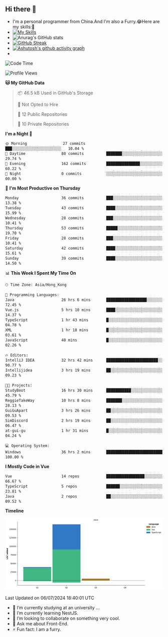## Hi there 👋
- I'm a personal programmer from China.And I'm also a Furry.😂Here are my skills:🤔
- [![My Skills](https://skillicons.dev/icons?i=js,html,css,vue,typescript,java,golang)](https://skillicons.dev)
- ![Anurag's GitHub stats](https://github-readme-stats.vercel.app/api?username=FluffyChi-Xing&count_private=true&show_icons=true&theme=radical)
- [![GitHub Streak](https://streak-stats.demolab.com/?user=FluffyChi-Xing)](https://git.io/streak-stats)
- [![Ashutosh's github activity graph](https://github-readme-activity-graph.vercel.app/graph?username=FluffyChi-Xing&theme=github-compact)](https://github.com/ashutosh00710/github-readme-activity-graph)
- <!--START_SECTION:waka-->
![Code Time](http://img.shields.io/badge/Code%20Time-75%20hrs%2027%20mins-blue)

![Profile Views](http://img.shields.io/badge/Profile%20Views-3-blue)

**🐱 My GitHub Data** 

> 📦 46.5 kB Used in GitHub's Storage 
 > 
> 🚫 Not Opted to Hire
 > 
> 📜 12 Public Repositories 
 > 
> 🔑 10 Private Repositories 
 > 
**I'm a Night 🦉** 

```text
🌞 Morning                27 commits          ███░░░░░░░░░░░░░░░░░░░░░░   10.04 % 
🌆 Daytime                80 commits          ███████░░░░░░░░░░░░░░░░░░   29.74 % 
🌃 Evening                162 commits         ███████████████░░░░░░░░░░   60.22 % 
🌙 Night                  0 commits           ░░░░░░░░░░░░░░░░░░░░░░░░░   00.00 % 
```
📅 **I'm Most Productive on Thursday** 

```text
Monday                   36 commits          ███░░░░░░░░░░░░░░░░░░░░░░   13.38 % 
Tuesday                  43 commits          ████░░░░░░░░░░░░░░░░░░░░░   15.99 % 
Wednesday                28 commits          ███░░░░░░░░░░░░░░░░░░░░░░   10.41 % 
Thursday                 53 commits          █████░░░░░░░░░░░░░░░░░░░░   19.70 % 
Friday                   28 commits          ███░░░░░░░░░░░░░░░░░░░░░░   10.41 % 
Saturday                 42 commits          ████░░░░░░░░░░░░░░░░░░░░░   15.61 % 
Sunday                   39 commits          ████░░░░░░░░░░░░░░░░░░░░░   14.50 % 
```


📊 **This Week I Spent My Time On** 

```text
🕑︎ Time Zone: Asia/Hong_Kong

💬 Programming Languages: 
Java                     26 hrs 6 mins       ██████████████████░░░░░░░   72.45 % 
Vue.js                   5 hrs 10 mins       ████░░░░░░░░░░░░░░░░░░░░░   14.37 % 
TypeScript               1 hr 43 mins        █░░░░░░░░░░░░░░░░░░░░░░░░   04.78 % 
XML                      1 hr 18 mins        █░░░░░░░░░░░░░░░░░░░░░░░░   03.61 % 
JavaScript               48 mins             █░░░░░░░░░░░░░░░░░░░░░░░░   02.26 % 

🔥 Editors: 
IntelliJ IDEA            32 hrs 42 mins      ███████████████████████░░   90.77 % 
Intellijidea             3 hrs 19 mins       ██░░░░░░░░░░░░░░░░░░░░░░░   09.23 % 

🐱‍💻 Projects: 
StudyBoot                16 hrs 30 mins      ███████████░░░░░░░░░░░░░░   45.79 % 
ReggieTakeWay            10 hrs 8 mins       ███████░░░░░░░░░░░░░░░░░░   28.13 % 
GuiGuApart               3 hrs 26 mins       ██░░░░░░░░░░░░░░░░░░░░░░░   09.53 % 
SimDiscord               2 hrs 19 mins       ██░░░░░░░░░░░░░░░░░░░░░░░   06.47 % 
at-gui-gu                1 hr 31 mins        █░░░░░░░░░░░░░░░░░░░░░░░░   04.24 % 

💻 Operating System: 
Windows                  36 hrs 2 mins       █████████████████████████   100.00 % 
```

**I Mostly Code in Vue** 

```text
Vue                      14 repos            █████████████████░░░░░░░░   66.67 % 
TypeScript               5 repos             ██████░░░░░░░░░░░░░░░░░░░   23.81 % 
Java                     2 repos             ██░░░░░░░░░░░░░░░░░░░░░░░   09.52 % 
```



**Timeline**

![Lines of Code chart](https://raw.githubusercontent.com/FluffyChi-Xing/FluffyChi-Xing/main/assets/bar_graph.png)


 Last Updated on 06/07/2024 18:40:01 UTC
<!--END_SECTION:waka-->
- 🔭 I’m currently studying at an university ...
- 🌱 I’m currently learning NestJS.
- 👯 I’m looking to collaborate on something very cool.
- 💬 Ask me about Front-End.
- ⚡ Fun fact: I am a furry.
